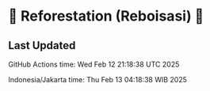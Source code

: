 
# 🌳 Reforestation (Reboisasi) 🌲

## Last Updated

GitHub Actions time: Wed Feb 12 21:18:38 UTC 2025

Indonesia/Jakarta time: Thu Feb 13 04:18:38 WIB 2025
